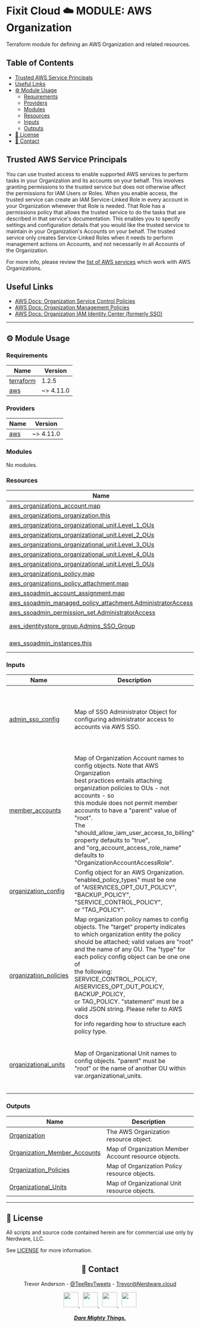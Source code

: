 <h1>Fixit Cloud ☁️ MODULE: AWS Organization</h1>

Terraform module for defining an AWS Organization and related resources.

<h2>Table of Contents</h2>

- [Trusted AWS Service Principals](#trusted-aws-service-principals)
- [Useful Links](#useful-links)
- [⚙️ Module Usage](#️-module-usage)
  - [Requirements](#requirements)
  - [Providers](#providers)
  - [Modules](#modules)
  - [Resources](#resources)
  - [Inputs](#inputs)
  - [Outputs](#outputs)
- [📝 License](#-license)
- [💬 Contact](#-contact)

<!-- TODO Add info here, explainer re: AWS Orgs, relevant AWS CIS Benchmarks & SecHub Standards on Org resources -->

## Trusted AWS Service Principals

You can use trusted access to enable supported AWS services to perform tasks in your Organization and its accounts on your behalf. This involves granting permissions to the trusted service but does not otherwise affect the permissions for IAM Users or Roles. When you enable access, the trusted service can create an IAM Service-Linked Role in every account in your Organization whenever that Role is needed. That Role has a permissions policy that allows the trusted service to do the tasks that are described in that service's documentation. This enables you to specify settings and configuration details that you would like the trusted service to maintain in your Organization's Accounts on your behalf. The trusted service only creates Service-Linked Roles when it needs to perform management actions on Accounts, and not necessarily in all Accounts of the Organization.

For more info, please review the [list of AWS services](https://docs.aws.amazon.com/organizations/latest/userguide/orgs_integrate_services_list.html) which work with AWS Organizations.

## Useful Links

- [AWS Docs: Organization Service Control Policies](https://docs.aws.amazon.com/organizations/latest/userguide/orgs_manage_policies_scps.html)
- [AWS Docs: Organization Management Policies](https://docs.aws.amazon.com/organizations/latest/userguide/orgs_manage_policies.html)
- [AWS Docs: Organization IAM Identity Center (formerly SSO)](https://docs.aws.amazon.com/singlesignon/latest/userguide/what-is.html)

<!-- TODO Add more info here explaining the following AWS Org concepts: SCPs, Mgmt Policies, SSO -->

<!-- BEGINNING OF PRE-COMMIT-TERRAFORM DOCS HOOK -->
<!-- prettier-ignore-start -->

---

## ⚙️ Module Usage

### Requirements

| Name                                                                     | Version   |
| ------------------------------------------------------------------------ | --------- |
| <a name="requirement_terraform"></a> [terraform](#requirement_terraform) | 1.2.5     |
| <a name="requirement_aws"></a> [aws](#requirement_aws)                   | ~> 4.11.0 |

### Providers

| Name                                             | Version   |
| ------------------------------------------------ | --------- |
| <a name="provider_aws"></a> [aws](#provider_aws) | ~> 4.11.0 |

### Modules

No modules.

### Resources

| Name                                                                                                                                                                         | Type        |
| ---------------------------------------------------------------------------------------------------------------------------------------------------------------------------- | ----------- |
| [aws_organizations_account.map](https://registry.terraform.io/providers/hashicorp/aws/latest/docs/resources/organizations_account)                                           | resource    |
| [aws_organizations_organization.this](https://registry.terraform.io/providers/hashicorp/aws/latest/docs/resources/organizations_organization)                                | resource    |
| [aws_organizations_organizational_unit.Level_1_OUs](https://registry.terraform.io/providers/hashicorp/aws/latest/docs/resources/organizations_organizational_unit)           | resource    |
| [aws_organizations_organizational_unit.Level_2_OUs](https://registry.terraform.io/providers/hashicorp/aws/latest/docs/resources/organizations_organizational_unit)           | resource    |
| [aws_organizations_organizational_unit.Level_3_OUs](https://registry.terraform.io/providers/hashicorp/aws/latest/docs/resources/organizations_organizational_unit)           | resource    |
| [aws_organizations_organizational_unit.Level_4_OUs](https://registry.terraform.io/providers/hashicorp/aws/latest/docs/resources/organizations_organizational_unit)           | resource    |
| [aws_organizations_organizational_unit.Level_5_OUs](https://registry.terraform.io/providers/hashicorp/aws/latest/docs/resources/organizations_organizational_unit)           | resource    |
| [aws_organizations_policy.map](https://registry.terraform.io/providers/hashicorp/aws/latest/docs/resources/organizations_policy)                                             | resource    |
| [aws_organizations_policy_attachment.map](https://registry.terraform.io/providers/hashicorp/aws/latest/docs/resources/organizations_policy_attachment)                       | resource    |
| [aws_ssoadmin_account_assignment.map](https://registry.terraform.io/providers/hashicorp/aws/latest/docs/resources/ssoadmin_account_assignment)                               | resource    |
| [aws_ssoadmin_managed_policy_attachment.AdministratorAccess](https://registry.terraform.io/providers/hashicorp/aws/latest/docs/resources/ssoadmin_managed_policy_attachment) | resource    |
| [aws_ssoadmin_permission_set.AdministratorAccess](https://registry.terraform.io/providers/hashicorp/aws/latest/docs/resources/ssoadmin_permission_set)                       | resource    |
| [aws_identitystore_group.Admins_SSO_Group](https://registry.terraform.io/providers/hashicorp/aws/latest/docs/data-sources/identitystore_group)                               | data source |
| [aws_ssoadmin_instances.this](https://registry.terraform.io/providers/hashicorp/aws/latest/docs/data-sources/ssoadmin_instances)                                             | data source |

### Inputs

| Name                                                                                             | Description                                                                                                                                                                                                                                                                                                                                                                                                                                                                                    | Type                                                                                                                                                                                                                                               | Default | Required |
| ------------------------------------------------------------------------------------------------ | ---------------------------------------------------------------------------------------------------------------------------------------------------------------------------------------------------------------------------------------------------------------------------------------------------------------------------------------------------------------------------------------------------------------------------------------------------------------------------------------------- | -------------------------------------------------------------------------------------------------------------------------------------------------------------------------------------------------------------------------------------------------- | ------- | :------: |
| <a name="input_admin_sso_config"></a> [admin_sso_config](#input_admin_sso_config)                | Map of SSO Administrator Object for configuring administrator access to accounts via AWS SSO.                                                                                                                                                                                                                                                                                                                                                                                                  | <pre>object({<br> sso_group_name = string<br> permission_set_name = optional(string)<br> permission_set_description = optional(string)<br> permission_set_tags = optional(map(string))<br> session_duration = optional(number)<br> })</pre>        | n/a     |   yes    |
| <a name="input_member_accounts"></a> [member_accounts](#input_member_accounts)                   | Map of Organization Account names to config objects. Note that AWS Organization<br>best practices entails attaching organization policies to OUs - not accounts - so<br>this module does not permit member accounts to have a "parent" value of "root".<br>The "should_allow_iam_user_access_to_billing" property defaults to "true",<br>and "org_account_access_role_name" defaults to "OrganizationAccountAccessRole".                                                                       | <pre>map(<br> # map keys:<br> object({<br> parent = string<br> email = string<br> should_allow_iam_user_access_to_billing = optional(bool)<br> org_account_access_role_name = optional(string)<br> tags = optional(map(string))<br> })<br> )</pre> | n/a     |   yes    |
| <a name="input_organization_config"></a> [organization_config](#input_organization_config)       | Config object for an AWS Organization. "enabled_policy_types" must be one<br>of "AISERVICES_OPT_OUT_POLICY", "BACKUP_POLICY", "SERVICE_CONTROL_POLICY",<br>or "TAG_POLICY".                                                                                                                                                                                                                                                                                                                    | <pre>object({<br> org_trusted_services = list(string)<br> enabled_policy_types = list(string)<br> })</pre>                                                                                                                                         | n/a     |   yes    |
| <a name="input_organization_policies"></a> [organization_policies](#input_organization_policies) | Map organization policy names to config objects. The "target" property indicates<br>to which organization entity the policy should be attached; valid values are "root"<br>and the name of any OU. The "type" for each policy config object can be one one of<br>the following: SERVICE_CONTROL_POLICY, AISERVICES_OPT_OUT_POLICY, BACKUP_POLICY,<br>or TAG_POLICY. "statement" must be a valid JSON string. Please refer to AWS docs<br>for info regarding how to structure each policy type. | <pre>map(<br> # map keys: organization policy names<br> object({<br> target = string<br> type = string<br> description = optional(string)<br> statement = string<br> tags = optional(map(string))<br> })<br> )</pre>                               | `null`  |    no    |
| <a name="input_organizational_units"></a> [organizational_units](#input_organizational_units)    | Map of Organizational Unit names to config objects. "parent" must be<br>"root" or the name of another OU within var.organizational_units.                                                                                                                                                                                                                                                                                                                                                      | <pre>map(<br> # map keys:<br> object({<br> parent = string<br> tags = optional(map(string))<br> })<br> )</pre>                                                                                                                                     | n/a     |   yes    |

### Outputs

| Name                                                                                                                    | Description                                          |
| ----------------------------------------------------------------------------------------------------------------------- | ---------------------------------------------------- |
| <a name="output_Organization"></a> [Organization](#output_Organization)                                                 | The AWS Organization resource object.                |
| <a name="output_Organization_Member_Accounts"></a> [Organization_Member_Accounts](#output_Organization_Member_Accounts) | Map of Organization Member Account resource objects. |
| <a name="output_Organization_Policies"></a> [Organization_Policies](#output_Organization_Policies)                      | Map of Organization Policy resource objects.         |
| <a name="output_Organizational_Units"></a> [Organizational_Units](#output_Organizational_Units)                         | Map of Organizational Unit resource objects.         |

---

## 📝 License

All scripts and source code contained herein are for commercial use only by Nerdware, LLC.

See [LICENSE](/LICENSE) for more information.

<div align="center" style="margin-top:30px;">

## 💬 Contact

Trevor Anderson - [@TeeRevTweets](https://twitter.com/teerevtweets) - [Trevor@Nerdware.cloud](mailto:trevor@nerdware.cloud)

  <a href="https://www.youtube.com/channel/UCguSCK_j1obMVXvv-DUS3ng">
    <img src="/.github/assets/YouTube\_icon\_circle.svg" height="40" />
  </a>
  &nbsp;
  <a href="https://www.linkedin.com/in/meet-trevor-anderson/">
    <img src="/.github/assets/LinkedIn\_icon\_circle.svg" height="40" />
  </a>
  &nbsp;
  <a href="https://twitter.com/TeeRevTweets">
    <img src="/.github/assets/Twitter\_icon\_circle.svg" height="40" />
  </a>
  &nbsp;
  <a href="mailto:trevor@nerdware.cloud">
    <img src="/.github/assets/email\_icon\_circle.svg" height="40" />
  </a>
  <br><br>

  <a href="https://daremightythings.co/">
    <strong><i>Dare Mighty Things.</i></strong>
  </a>

</div>
<!-- prettier-ignore-end -->
<!-- END OF PRE-COMMIT-TERRAFORM DOCS HOOK -->
